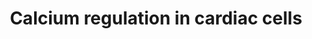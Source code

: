 ---
annotations:
- type: Cell Type Ontology
  value: cardiac muscle cell
- type: Disease Ontology
  value: cardiovascular system disease
- type: Pathway Ontology
  value: calcium/calcium-mediated signaling pathway
authors:
- Nsalomonis
- MaintBot
- J.Fong
- N.Cotte
- Thomas
- Khanspers
- Christine Chichester
- Egonw
- Mkutmon
- Eweitz
description: 'Calcium is a common signaling mechanism, as once it enters the cytoplasm
  it exerts allosteric regulatory affects on many enzymes and proteins. Calcium can
  act in signal transduction after influx resulting from activation of ion channels
  or as a second messenger caused by indirect signal transduction pathways such as
  G protein-coupled receptors. Movement of calcium ions from the extracellular compartment
  to the intracellular compartment alters membrane depolarisation. This is seen in
  the heart, during the plateau phase of ventricular contraction. In this example,
  calcium acts to maintain depolarisation of the heart.  Source: [[wikipedia:Calcium_signaling|Wikipedia]]'
last-edited: 2021-05-16
organisms:
- Rattus norvegicus
redirect_from:
- /index.php/Pathway:WP326
- /instance/WP326
schema-jsonld:
- '@context': https://schema.org/
  '@id': https://wikipathways.github.io/pathways/WP326.html
  '@type': Dataset
  creator:
    '@type': Organization
    name: WikiPathways
  description: 'Calcium is a common signaling mechanism, as once it enters the cytoplasm
    it exerts allosteric regulatory affects on many enzymes and proteins. Calcium
    can act in signal transduction after influx resulting from activation of ion channels
    or as a second messenger caused by indirect signal transduction pathways such
    as G protein-coupled receptors. Movement of calcium ions from the extracellular
    compartment to the intracellular compartment alters membrane depolarisation. This
    is seen in the heart, during the plateau phase of ventricular contraction. In
    this example, calcium acts to maintain depolarisation of the heart.  Source: [[wikipedia:Calcium_signaling|Wikipedia]]'
  keywords:
  - Prkca
  - Gng5
  - Gnai1
  - Camk2a
  - Gja3
  - Camk4
  - Gnb5
  - Prkce
  - Ca2+
  - Gnai3
  - Fkbp1a
  - Gjb6
  - Adcy1
  - IP3
  - Gjb1
  - Rgs16
  - Adra1a
  - Rgs5
  - Rgs7
  - Grk4
  - Cacna1b
  - Casq2
  - Camk1
  - Adcy8
  - Rgs2
  - Gjc1
  - Atp1b1
  - Casq1
  - IP4
  - Atp1b2
  - Gja1
  - Adcy3
  - Arrb2
  - Prkar1a
  - DAG
  - Cacna1d
  - Gnb1
  - Adcy2
  - Prkcd
  - Gja4
  - Gng7
  - Adcy4
  - RGS11
  - Camk2g
  - Kcnj5
  - Plcb3
  - YWHAZ
  - Prkar2b
  - Ryr2
  - Pkib
  - Ywhag
  - Cacna1a
  - Gjb3
  - Anxa6
  - Atp2a3
  - Gngt1
  - Rgs6
  - AABR07013776.1
  - ATP
  - Gna11
  - Sfn
  - Camk2d
  - Cacnb1
  - Prkd1
  - Adrb2
  - Gjc2
  - Adcy6
  - K+
  - GNAS
  - ADP
  - Prkcb
  - Rgs10
  - Gng2
  - Atp2b1
  - Acetylcholine
  - Chrm4
  - Gnb3
  - Slc8a1
  - Gja5
  - Epinephrine
  - Rgs4
  - Rgs17
  - Gng3
  - Pln
  - Fxyd2
  - Kcnj3
  - Gnaq
  - Ywhah
  - Cacna1c
  - Slc8a3
  - Cacnb3
  - Gnai2
  - Gnaz
  - Ywhaq
  - Itpr1
  - Adra1d
  - Gng11
  - Connexin
  - Pkig
  - Gjd2
  - Na+
  - Gng4
  - Adcy9
  - PIP2
  - Grk5
  - Adcy7
  - Prkar1b
  - Pkia
  - Adrb3
  - Gnb4
  - PRKACA
  - Gng12
  - Adcy5
  - Ywhab
  - Ywhae
  - Atp1a4
  - Prkcq
  - Prkcg
  - Prkacb
  - Camk2b
  - Itpr3
  - Rgs9
  - Grk6
  - Gnb2
  - cAMP
  - Chrm5
  - Gjb4
  - Adra1b
  - Ryr3
  - Gnao1
  - Prkar2a
  - Cacna1e
  - Atp2a2
  - Chrm3
  - AABR07062512.1
  - Rgs19
  - Gjb2
  - Atp2b2
  - Cacna1s
  - GJA10
  - Prkch
  - Ryr1
  - Atp2b3
  - Adrb1
  - Arrb1
  - Prkcz
  - Kcnb1
  - Rgs1
  - Rgs3
  - Chrm2
  - Rgs14
  - Gja8
  - CALM3
  - Pi
  - CALM2
  - Atp1b3
  - Calr
  - Rgs18
  - Gjb5
  - Rgs20
  - Gng13
  - Chrm1
  - Gng8
  license: CC0
  name: Calcium regulation in cardiac cells
seo: CreativeWork
title: Calcium regulation in cardiac cells
wpid: WP326
---